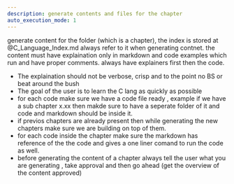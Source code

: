 ```yaml
---
description: generate contents and files for the chapter
auto_execution_mode: 1
---
```


generate content for the folder (which is a chapter), the index is stored at @C_Language_Index.md always refer to it when generating contnet. the content must have explaination only in markdown and code examples which run and have proper comments.
always have explainers first then the code.

- The explaination should not be verbose, crisp and to the point no BS or beat around the bush
- The goal of the user is to learn the C lang as quickly as possible
- for each code make sure we have a code file ready , example if we have a sub chapter x.xx then makde sure to have a seperate folder of it and code and markdown should be inside it.
- if previos chapters are already present then while generating the new chapters make sure we are building on top of them.
- for each code inside the chapter make sure the markdown has reference of the the code and gives a one liner comand to run the code as well.
- before generating the content of a chapter always tell the user what you are generating , take approval and then go ahead (get the overview of the content approved)
